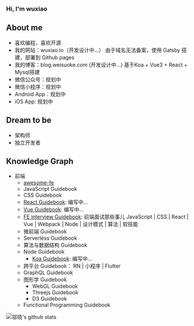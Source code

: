 ### Hi, I'm wuxiao

## About me

- 喜欢编程，喜欢开源
- 我的网站：wuxiao.io（开发设计中...） 由于域名无法备案，使用 Gatsby 搭建，部署到 Github pages
- 我的博客：blog.weisuoke.com (开发设计中...) 基于Koa + Vue3 + React + Mysql搭建
- 微信公众号：规划中
- 微信小程序：规划中
- Android App：规划中
- iOS App: 规划中

## Dream to be
- 架构师
- 独立开发者
    
## Knowledge Graph  
  - 前端
    - [awesome-fe](http://awesome-fe.weisuoke.com/)    
    - JavaScript Guidebook
    - CSS Guidebook
    - [React Guidebook](http://react.wuxiao.io): 编写中...
    - [Vue Guidebook](http://vue.wuxiao.io): 编写中...
    - [FE interview Guidebook](http://interview.wuxiao.io/): 前端面试那些事儿 JavaScript | CSS | React | Vue | Webpack | Node | 设计模式 | 算法 | 软技能
    - 微前端 Guidebook
    - Serverless Guidebook
    - 算法与数据结构 Guidebook
    - Node Guidebook
      - [Koa Guidebook](http://koa.wuxiao.io): 编写中...
    - 跨平台 Guidebook： RN | 小程序 | Flutter
    - GraphQL Guidebook
    - 图形学 Guidebook
        - WebGL Guidebook
        - Threejs Guidebook
        - D3 Guidebook
    - Functional Programming Guidebook
    

![邬晓's github stats](https://github-readme-stats.vercel.app/api?username=weisuoke&show_icons=true&&count_private=true)

